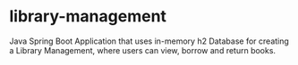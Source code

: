 # library-management

Java Spring Boot Application that uses in-memory h2 Database for creating a Library Management, where users can view, borrow and return books.

